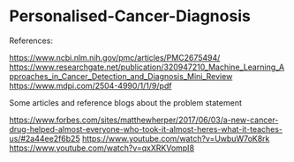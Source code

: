 # Personalised-Cancer-Diagnosis
References: 

https://www.ncbi.nlm.nih.gov/pmc/articles/PMC2675494/
https://www.researchgate.net/publication/320947210_Machine_Learning_Approaches_in_Cancer_Detection_and_Diagnosis_Mini_Review
https://www.mdpi.com/2504-4990/1/1/9/pdf


Some articles and reference blogs about the problem statement

https://www.forbes.com/sites/matthewherper/2017/06/03/a-new-cancer-drug-helped-almost-everyone-who-took-it-almost-heres-what-it-teaches-us/#2a44ee2f6b25
https://www.youtube.com/watch?v=UwbuW7oK8rk
https://www.youtube.com/watch?v=qxXRKVompI8
